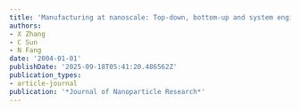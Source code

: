```yaml
---
title: 'Manufacturing at nanoscale: Top-down, bottom-up and system engineering'
authors:
- X Zhang
- C Sun
- N Fang
date: '2004-01-01'
publishDate: '2025-09-18T05:41:20.486562Z'
publication_types:
- article-journal
publication: '*Journal of Nanoparticle Research*'
---
```

